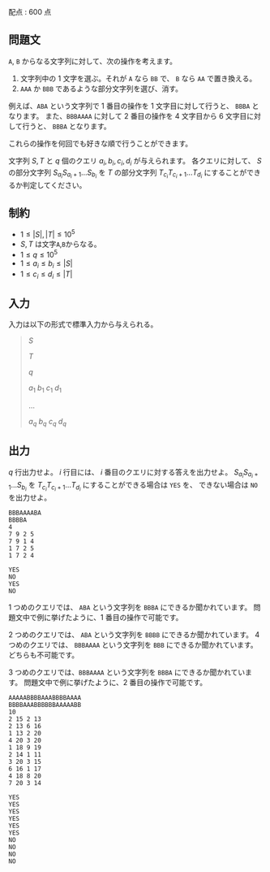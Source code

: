 配点 : $600$ 点

## 問題文

`A`, `B` からなる文字列に対して、次の操作を考えます。

1. 文字列中の $1$ 文字を選ぶ。それが `A` なら `BB` で、 `B` なら `AA` で置き換える。
2. `AAA` か `BBB` であるような部分文字列を選び、消す。

例えば、`ABA` という文字列で $1$ 番目の操作を $1$ 文字目に対して行うと、 `BBBA` となります。
また、`BBBAAAA` に対して $2$ 番目の操作を $4$ 文字目から $6$ 文字目に対して行うと、 `BBBA` となります。

これらの操作を何回でも好きな順で行うことができます。

文字列 $S,T$ と $q$ 個のクエリ $a_i, b_i, c_i, d_i$ が与えられます。
各クエリに対して、 $S$ の部分文字列 $S_{a_i} S_{{a_i}+1} ... S_{b_i}$ を
$T$ の部分文字列 $T_{c_i} T_{{c_i}+1} ... T_{d_i}$ にすることができるか判定してください。

## 制約

- $1 \leq |S|, |T| \leq 10^5$
- $S,T$ は文字`A`,`B`からなる。
- $1 \leq q \leq 10^5$
- $1 \leq a_i \leq b_i \leq |S|$
- $1 \leq c_i \leq d_i \leq |T|$

## 入力

入力は以下の形式で標準入力から与えられる。

> $S$
> 
> $T$
> 
> $q$
> 
> $a_1$ $b_1$ $c_1$ $d_1$
> 
> $...$
> 
> $a_q$ $b_q$ $c_q$ $d_q$

## 出力

$q$ 行出力せよ。
 $i$ 行目には、 $i$ 番目のクエリに対する答えを出力せよ。
 $S_{a_i} S_{{a_i}+1} ... S_{b_i}$ を
 $T_{c_i} T_{{c_i}+1} ... T_{d_i}$ にすることができる場合は `YES` を、
 できない場合は `NO` を出力せよ。

```input1
BBBAAAABA
BBBBA
4
7 9 2 5
7 9 1 4
1 7 2 5
1 7 2 4
```

```output1
YES
NO
YES
NO
```

$1$ つめのクエリでは、 `ABA` という文字列を `BBBA` にできるか聞かれています。
問題文中で例に挙げたように、$1$ 番目の操作で可能です。

$2$ つめのクエリでは、 `ABA` という文字列を `BBBB` にできるか聞かれています。
$4$ つめのクエリでは、 `BBBAAAA` という文字列を `BBB` にできるか聞かれています。
どちらも不可能です。

$3$ つめのクエリでは、`BBBAAAA` という文字列を `BBBA` にできるか聞かれています。
問題文中で例に挙げたように、$2$ 番目の操作で可能です。

```input2
AAAAABBBBAAABBBBAAAA
BBBBAAABBBBBBAAAAABB
10
2 15 2 13
2 13 6 16
1 13 2 20
4 20 3 20
1 18 9 19
2 14 1 11
3 20 3 15
6 16 1 17
4 18 8 20
7 20 3 14
```

```output2
YES
YES
YES
YES
YES
YES
NO
NO
NO
NO
```